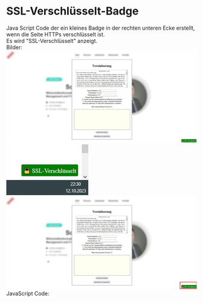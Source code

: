# SSL-Verschlüsselt-Badge
Java Script Code der ein kleines Badge in der rechten unteren Ecke erstellt, wenn die Seite HTTPs verschlüsselt ist.<br>
Es wird "SSL-Verschlüsselt" anzeigt.
<br>
Bilder:
<br>
<img src="https://github.com/dmd2222/SSL-Verschl-sselt-Badge/blob/main/images/1.JPG?raw=true" alt="Bild 1">
<img src="https://github.com/dmd2222/SSL-Verschl-sselt-Badge/blob/main/images/2.JPG?raw=true" alt="Bild 2">
<img src="https://github.com/dmd2222/SSL-Verschl-sselt-Badge/blob/main/images/3.JPG?raw=true" alt="Bild 3">
JavaScript Code:
<code>
<script>
  // Überprüft, ob die Seite über HTTPS geladen wurde
  if (window.location.protocol === 'https:') {
    // Erstellen eines Elements für das Schlosssymbol
    var lockIcon = document.createElement('div');
    lockIcon.innerHTML = '<a href="https://github.com/dmd2222/SSL-Verschl-sselt-Badge" target="_blank" style="color: white; text-decoration: none;">🔒 SSL-Verschlüsselt</a>';

    // Stilisieren des Symbols
    lockIcon.style.position = 'fixed';
    lockIcon.style.bottom = '10px';
    lockIcon.style.right = '10px';
    lockIcon.style.backgroundColor = 'green';
    lockIcon.style.color = 'white';
    lockIcon.style.padding = '5px';
    lockIcon.style.borderRadius = '3px';
    lockIcon.style.zIndex = '9999';

    // Fügt das Symbol zur Webseite hinzu
    document.body.appendChild(lockIcon);
  }
</script>

</code>
